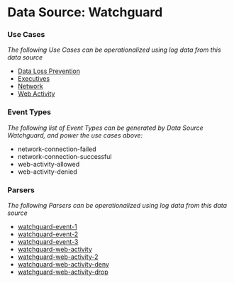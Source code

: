 Data Source: Watchguard
=======================

### Use Cases

_The following Use Cases can be operationalized using log data from this data source_

* [Data Loss Prevention](usecase_data_loss_prevention.md)
* [Executives](usecase_executives.md)
* [Network](usecase_network.md)
* [Web Activity](usecase_web_activity.md)


### Event Types

_The following list of Event Types can be generated by Data Source Watchguard, and power the use cases above:_

- network-connection-failed
- network-connection-successful
- web-activity-allowed
- web-activity-denied


### Parsers

_The following Parsers can be operationalized using log data from this data source_

* [watchguard-event-1](parserContent_watchguard-event-1.md)
* [watchguard-event-2](parserContent_watchguard-event-2.md)
* [watchguard-event-3](parserContent_watchguard-event-3.md)
* [watchguard-web-activity](parserContent_watchguard-web-activity.md)
* [watchguard-web-activity-2](parserContent_watchguard-web-activity-2.md)
* [watchguard-web-activity-deny](parserContent_watchguard-web-activity-deny.md)
* [watchguard-web-activity-drop](parserContent_watchguard-web-activity-drop.md)
